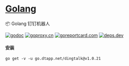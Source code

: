 <h1>
<a href="https://www.dtapp.net/">Golang</a>
</h1>

📦 Golang 钉钉机器人

[comment]: <> (go)
[![godoc](https://pkg.go.dev/badge/go.dtapp.net/dingtalk?status.svg)](https://pkg.go.dev/go.dtapp.net/dingtalk)
[![goproxy.cn](https://goproxy.cn/stats/go.dtapp.net/dingtalk/badges/download-count.svg)](https://goproxy.cn/stats/go.dtapp.net/dingtalk)
[![goreportcard.com](https://goreportcard.com/badge/go.dtapp.net/dingtalk)](https://goreportcard.com/report/go.dtapp.net/dingtalk)
[![deps.dev](https://img.shields.io/badge/deps-go-red.svg)](https://deps.dev/go/go.dtapp.net%2Fdingtalk)

#### 安装

```shell
go get -v -u go.dtapp.net/dingtalk@v1.0.21
```
